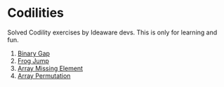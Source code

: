 # Codilities

Solved Codility exercises by Ideaware devs. This is only for learning and fun.

1. [Binary Gap](001_binary_gap)
2. [Frog Jump](002_frog_jump)
3. [Array Missing Element](003_array_missing_element)
4. [Array Permutation](004_array_permutation)
